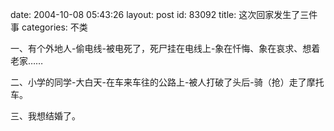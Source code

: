 date: 2004-10-08 05:43:26
layout: post
id: 83092
title: 这次回家发生了三件事
categories: 不类

一、有个外地人-偷电线-被电死了，死尸挂在电线上-象在忏悔、象在哀求、想着老家……

二、小学的同学-大白天-在车来车往的公路上-被人打破了头后-骑（抢）走了摩托车。

三、我想结婚了。
